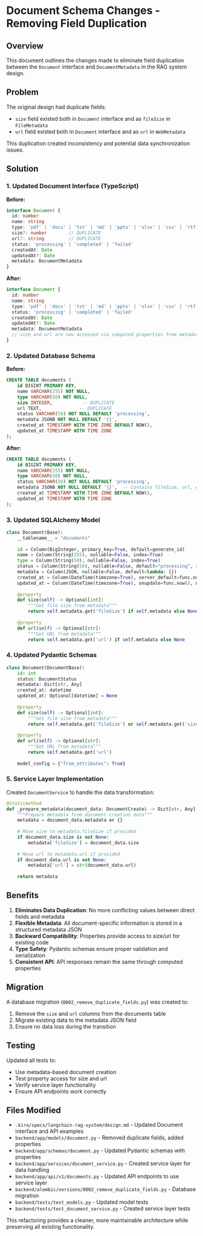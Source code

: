 # Document Schema Changes - Removing Field Duplication

## Overview

This document outlines the changes made to eliminate field duplication between the `Document` interface and `DocumentMetadata` in the RAG system design.

## Problem

The original design had duplicate fields:
- `size` field existed both in `Document` interface and as `fileSize` in `FileMetadata`
- `url` field existed both in `Document` interface and as `url` in `WebMetadata`

This duplication created inconsistency and potential data synchronization issues.

## Solution

### 1. Updated Document Interface (TypeScript)

**Before:**
```typescript
interface Document {
  id: number
  name: string
  type: 'pdf' | 'docx' | 'txt' | 'md' | 'pptx' | 'xlsx' | 'csv' | 'rtf' | 'url'
  size?: number        // DUPLICATE
  url?: string         // DUPLICATE
  status: 'processing' | 'completed' | 'failed'
  createdAt: Date
  updatedAt?: Date
  metadata: DocumentMetadata
}
```

**After:**
```typescript
interface Document {
  id: number
  name: string
  type: 'pdf' | 'docx' | 'txt' | 'md' | 'pptx' | 'xlsx' | 'csv' | 'rtf' | 'url'
  status: 'processing' | 'completed' | 'failed'
  createdAt: Date
  updatedAt?: Date
  metadata: DocumentMetadata
  // size and url are now accessed via computed properties from metadata
}
```

### 2. Updated Database Schema

**Before:**
```sql
CREATE TABLE documents (
    id BIGINT PRIMARY KEY,
    name VARCHAR(255) NOT NULL,
    type VARCHAR(50) NOT NULL,
    size INTEGER,           -- DUPLICATE
    url TEXT,              -- DUPLICATE
    status VARCHAR(50) NOT NULL DEFAULT 'processing',
    metadata JSONB NOT NULL DEFAULT '{}',
    created_at TIMESTAMP WITH TIME ZONE DEFAULT NOW(),
    updated_at TIMESTAMP WITH TIME ZONE
);
```

**After:**
```sql
CREATE TABLE documents (
    id BIGINT PRIMARY KEY,
    name VARCHAR(255) NOT NULL,
    type VARCHAR(50) NOT NULL,
    status VARCHAR(50) NOT NULL DEFAULT 'processing',
    metadata JSONB NOT NULL DEFAULT '{}',  -- Contains fileSize, url, etc.
    created_at TIMESTAMP WITH TIME ZONE DEFAULT NOW(),
    updated_at TIMESTAMP WITH TIME ZONE
);
```

### 3. Updated SQLAlchemy Model

```python
class Document(Base):
    __tablename__ = "documents"
    
    id = Column(BigInteger, primary_key=True, default=generate_id)
    name = Column(String(255), nullable=False, index=True)
    type = Column(String(50), nullable=False, index=True)
    status = Column(String(50), nullable=False, default="processing", index=True)
    metadata = Column(JSON, nullable=False, default=lambda: {})
    created_at = Column(DateTime(timezone=True), server_default=func.now(), nullable=False)
    updated_at = Column(DateTime(timezone=True), onupdate=func.now(), nullable=True)
    
    @property
    def size(self) -> Optional[int]:
        """Get file size from metadata"""
        return self.metadata.get('fileSize') if self.metadata else None
    
    @property
    def url(self) -> Optional[str]:
        """Get URL from metadata"""
        return self.metadata.get('url') if self.metadata else None
```

### 4. Updated Pydantic Schemas

```python
class Document(DocumentBase):
    id: int
    status: DocumentStatus
    metadata: Dict[str, Any]
    created_at: datetime
    updated_at: Optional[datetime] = None
    
    @property
    def size(self) -> Optional[int]:
        """Get file size from metadata"""
        return self.metadata.get('fileSize') or self.metadata.get('size')
    
    @property
    def url(self) -> Optional[str]:
        """Get URL from metadata"""
        return self.metadata.get('url')
    
    model_config = {"from_attributes": True}
```

### 5. Service Layer Implementation

Created `DocumentService` to handle the data transformation:

```python
@staticmethod
def _prepare_metadata(document_data: DocumentCreate) -> Dict[str, Any]:
    """Prepare metadata from document creation data"""
    metadata = document_data.metadata or {}
    
    # Move size to metadata.fileSize if provided
    if document_data.size is not None:
        metadata['fileSize'] = document_data.size
    
    # Move url to metadata.url if provided
    if document_data.url is not None:
        metadata['url'] = str(document_data.url)
    
    return metadata
```

## Benefits

1. **Eliminates Data Duplication**: No more conflicting values between direct fields and metadata
2. **Flexible Metadata**: All document-specific information is stored in a structured metadata JSON
3. **Backward Compatibility**: Properties provide access to size/url for existing code
4. **Type Safety**: Pydantic schemas ensure proper validation and serialization
5. **Consistent API**: API responses remain the same through computed properties

## Migration

A database migration (`0002_remove_duplicate_fields.py`) was created to:
1. Remove the `size` and `url` columns from the documents table
2. Migrate existing data to the metadata JSON field
3. Ensure no data loss during the transition

## Testing

Updated all tests to:
- Use metadata-based document creation
- Test property access for size and url
- Verify service layer functionality
- Ensure API endpoints work correctly

## Files Modified

- `.kiro/specs/langchain-rag-system/design.md` - Updated Document interface and API examples
- `backend/app/models/document.py` - Removed duplicate fields, added properties
- `backend/app/schemas/document.py` - Updated Pydantic schemas with properties
- `backend/app/services/document_service.py` - Created service layer for data handling
- `backend/app/api/v1/documents.py` - Updated API endpoints to use service layer
- `backend/alembic/versions/0002_remove_duplicate_fields.py` - Database migration
- `backend/tests/test_models.py` - Updated model tests
- `backend/tests/test_document_service.py` - Created service layer tests

This refactoring provides a cleaner, more maintainable architecture while preserving all existing functionality.